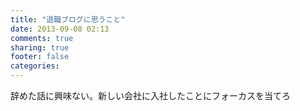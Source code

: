 ```yaml
---
title: "退職ブログに思うこと"
date: 2013-09-08 02:13
comments: true
sharing: true
footer: false
categories:
---
```


辞めた話に興味ない。新しい会社に入社したことにフォーカスを当てろ
